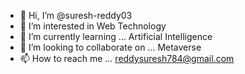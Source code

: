 - 👋 Hi, I’m @suresh-reddy03
- 👀 I’m interested in Web Technology 
- 🌱 I’m currently learning ... Artificial Intelligence 
- 💞️ I’m looking to collaborate on ... Metaverse 
- 📫 How to reach me ... reddysuresh784@gmail.com

<!---
suresh-reddy03/suresh-reddy03 is a ✨ special ✨ repository because its `README.md` (this file) appears on your GitHub profile.
You can click the Preview link to take a look at your changes.
--->
